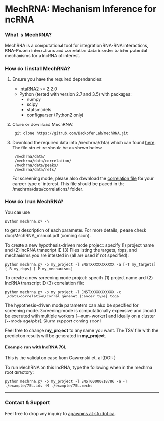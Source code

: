 **MechRNA**: Mechanism Inference for ncRNA
===================
### What is MechRNA?
MechRNA is a computational tool for integration RNA-RNA interactions, RNA-Protein interactions and correlation data in order to infer potential mechanisms for a lncRNA of interest.

### How do I install MechRNA?

1. Ensure you have the required dependancies:

    - [IntaRNA2](https://github.com/BackofenLab/IntaRNA) >= 2.2.0
    - Python (tested with version 2.7 and 3.5) with packages:
        - numpy
        - scipy
        - statsmodels
        - configparser (Python2 only)

2. Clone or download MechRNA:

		git clone https://github.com/BackofenLab/mechRNA.git
		

3. Download the required data into /mechrna/data/ which can found [here](https://zenodo.org/record/1115534/files/mechrna.data.grch38.tar.gz). The file structure should be as shown below:

		/mechrna/data/
		/mechrna/data/correlation/
		/mechrna/data/peaks/
		/mechrna/data/refs/
	
	For screening mode, please also download the [correlation file](https://zenodo.org/record/1115534) for your cancer type of interest. This file should be placed in the /mechrna/data/correlations/ folder.

### How do I run MechRNA?

You can use 
```
python mechrna.py -h

```

to get a description of each parameter. For more details, please check doc/MechRNA_manual.pdf (coming soon).

To create a new hypothesis-driven mode project: specify (1) project name and (2) lncRNA transcript ID (3) Files listing the targets, rbps, and mechanisms you are intested in (all are used if not specified):
```
python mechrna.py -p my_project -l ENSTXXXXXXXXXXX -a [-T my_targets] [-B my_rbps] [-M my_mechanisms]

```

To create a new screening mode project: specify (1) project name and (2) lncRNA transcript ID (3) correlation file:
```
python mechrna.py -p my_project -l ENSTXXXXXXXXXXX -c ./data/correlation/correl.genenet.[cancer_type].tcga	

```

The hypothesis-driven mode parameters can also be specified for screening mode. Screening mode is computationally expensive and should be executed with multiple workers [--num-worker] and ideally on a cluster [--mode sge/pbs]. Slurm support coming soon!

Feel free to change **my_project** to any name you want. The TSV file with the prediction results will be generated in **my_project**.

#### Example run with lncRNA 7SL

This is the validation case from Gawronski et. al (DOI: )

To run MechRNA on this lncRNA, type the following when in the mechrna root directory:

```
python mechrna.py -p my_project -l ENST00000618786 -a -T ./example/7SL.ids -M ./example/7SL.mechs

```

---


### Contact & Support

Feel free to drop any inquiry to [agawrons at sfu dot ca](mailto:).
